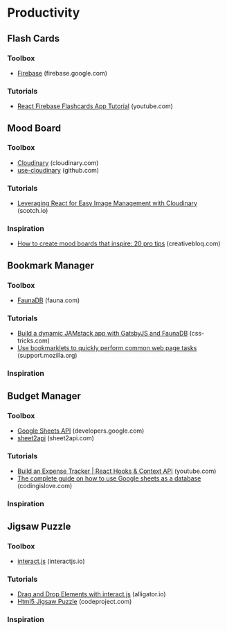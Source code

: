 # Productivity

## Flash Cards

### Toolbox
* [Firebase](https://firebase.google.com/) (firebase.google.com)

### Tutorials
* [React Firebase Flashcards App Tutorial](https://www.youtube.com/watch?v=pKCAtlsn1Eo) (youtube.com)

## Mood Board

### Toolbox
* [Cloudinary](https://cloudinary.com/) (cloudinary.com)
* [use-cloudinary](https://github.com/domitriusclark/use-cloudinary#readme) (github.com)

### Tutorials
* [Leveraging React for Easy Image Management with Cloudinary](https://scotch.io/tutorials/leveraging-react-for-easy-image-management-with-cloudinary) (scotch.io)

### Inspiration
* [How to create mood boards that inspire: 20 pro tips](https://www.creativebloq.com/graphic-design/mood-boards-812470) (creativebloq.com)

## Bookmark Manager

### Toolbox
* [FaunaDB](https://fauna.com/) (fauna.com)

### Tutorials
* [Build a dynamic JAMstack app with GatsbyJS and FaunaDB](https://css-tricks.com/build-a-dynamic-jamstack-app-with-gatsbyjs-and-faunadb/) (css-tricks.com)
* [Use bookmarklets to quickly perform common web page tasks](https://support.mozilla.org/en-US/kb/bookmarklets-perform-common-web-page-tasks) (support.mozilla.org)

### Inspiration

## Budget Manager

### Toolbox
* [Google Sheets API](https://developers.google.com/sheets/api) (developers.google.com)
* [sheet2api](https://sheet2api.com/) (sheet2api.com)

### Tutorials
* [Build an Expense Tracker | React Hooks & Context API](https://www.youtube.com/watch?v=XuFDcZABiDQ) (youtube.com)
* [The complete guide on how to use Google sheets as a database](https://codingislove.com/google-sheets-database/) (codingislove.com)

### Inspiration

## Jigsaw Puzzle

### Toolbox
* [interact.js](https://interactjs.io/) (interactjs.io)

### Tutorials
* [Drag and Drop Elements with interact.js](https://alligator.io/js/drag-and-drop-interactjs/) (alligator.io)
* [Html5 Jigsaw Puzzle](https://www.codeproject.com/Articles/395453/Html5-Jigsaw-Puzzle) (codeproject.com)

### Inspiration
